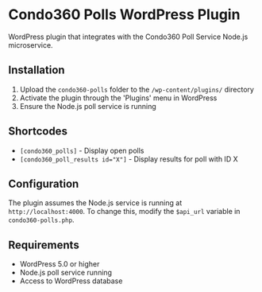 # Condo360 Polls WordPress Plugin

WordPress plugin that integrates with the Condo360 Poll Service Node.js microservice.

## Installation

1. Upload the `condo360-polls` folder to the `/wp-content/plugins/` directory
2. Activate the plugin through the 'Plugins' menu in WordPress
3. Ensure the Node.js poll service is running

## Shortcodes

- `[condo360_polls]` - Display open polls
- `[condo360_poll_results id="X"]` - Display results for poll with ID X

## Configuration

The plugin assumes the Node.js service is running at `http://localhost:4000`. To change this, modify the `$api_url` variable in `condo360-polls.php`.

## Requirements

- WordPress 5.0 or higher
- Node.js poll service running
- Access to WordPress database